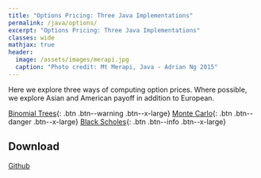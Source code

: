 ```yaml
---
title: "Options Pricing: Three Java Implementations"
permalink: /java/options/
excerpt: "Options Pricing: Three Java Implementations"
classes: wide
mathjax: true
header:
  image: /assets/images/merapi.jpg
  caption: "Photo credit: Mt Merapi, Java - Adrian Ng 2015"
---
```


Here we explore three ways of computing option prices.
Where possible, we explore Asian and American payoff in addition to European.


[Binomial Trees](/java/options/trees/){: .btn .btn--warning .btn--x-large}
[Monte Carlo](/java/options/montecarlo/){: .btn .btn--danger .btn--x-large}
[Black Scholes](/java/options/blackscholes/){: .btn .btn--info .btn--x-large}


## Download

[Github](https://github.com/Adrian-Ng/OptionPricer)